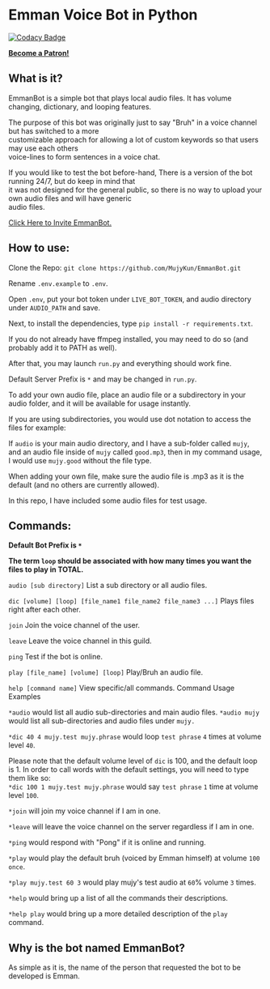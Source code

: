 # Emman Voice Bot in Python

[![Codacy Badge](https://app.codacy.com/project/badge/Grade/274aa55b0dbc413f9fe3a957f944a326)](https://www.codacy.com/gh/MujyKun/EmmanBot/dashboard?utm_source=github.com&amp;utm_medium=referral&amp;utm_content=MujyKun/EmmanBot&amp;utm_campaign=Badge_Grade)

**[Become a Patron!](https://www.patreon.com/bePatron?u=38971435)**

## What is it?
EmmanBot is a simple bot that plays local audio files. It has volume changing, dictionary, and looping features. 

The purpose of this bot was originally just to say "Bruh" in a voice channel but has switched to a more  
customizable approach for allowing a lot of custom keywords so that users may use each others  
voice-lines to form sentences in a voice chat.

If you would like to test the bot before-hand, There is a version of the bot running 24/7, but do keep in mind that  
it was not designed for the general public, so there is no way to upload your own audio files and will have generic  
audio files.

[Click Here to Invite EmmanBot.](https://discord.com/oauth2/authorize?client_id=845180622418870283&scope=bot&permissions=1609956823)

## How to use:

Clone the Repo: ``git clone https://github.com/MujyKun/EmmanBot.git``  

Rename `.env.example` to `.env`.  

Open `.env`, put your bot token under `LIVE_BOT_TOKEN`, and audio directory under `AUDIO_PATH` and save.  

Next, to install the dependencies, type `pip install -r requirements.txt`.  

If you do not already have ffmpeg installed, you may need to do so (and probably add it to PATH as well).

After that, you may launch `run.py` and everything should work fine.  

Default Server Prefix is `*` and may be changed in `run.py`.

To add your own audio file, place an audio file or a subdirectory in your audio folder, and it will be available 
for usage instantly. 

If you are using subdirectories, you would use dot notation to access the files for example:

If `audio` is your main audio directory, and I have a sub-folder called `mujy`, and an audio file inside of `mujy` called 
`good.mp3`, then in my command usage, I would use `mujy.good` without the file type. 

When adding your own file, make sure the audio file is .mp3 as it is the default (and no others are currently allowed).

In this repo, I have included some audio files for test usage.  

## Commands:

**Default Bot Prefix is `*`**

**The term `loop` should be associated with how many times you want the files to play in TOTAL.**

`audio [sub directory]` List a sub directory or all audio files.

`dic [volume] [loop] [file_name1 file_name2 file_name3 ...]`  Plays files right after each other.

`join`  Join the voice channel of the user.

`leave` Leave the voice channel in this guild.

`ping`  Test if the bot is online.

`play [file_name] [volume] [loop]`  Play/Bruh an audio file.

`help [command name]`  View specific/all commands. 
Command Usage Examples

`*audio` would list all audio sub-directories and main audio files.
`*audio mujy` would list all sub-directories and audio files under `mujy.`

`*dic 40 4 mujy.test mujy.phrase` would loop `test phrase` `4` times at volume level `40`.

Please note that the default volume level of `dic` is 100, and the default loop is 1. In order to call words with
the default settings, you will need to type them like so:  
`*dic 100 1 mujy.test mujy.phrase` would say `test phrase` `1` time at volume level `100`.

`*join` will join my voice channel if I am in one.

`*leave` will leave the voice channel on the server regardless if I am in one.

`*ping` would respond with "Pong" if it is online and running.

`*play` would play the default bruh (voiced by Emman himself) at volume `100` `once`.

`*play mujy.test 60 3` would play mujy's test audio at `60`% volume `3` times.

`*help` would bring up a list of all the commands their descriptions.

`*help play` would bring up a more detailed description of the `play` command.   

## Why is the bot named EmmanBot?
As simple as it is, the name of the person that requested the bot to be developed is Emman.
